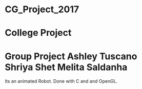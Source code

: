 # CG_Project_2017
College Project
==========================================
Group Project
Ashley Tuscano
Shriya Shet
Melita Saldanha
==========================================
Its an animated Robot.
Done with C and and OpenGL.
